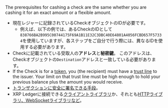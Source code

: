 The prerequisites for cashing a check are the same whether you are cashing it for an exact amount or a flexible amount.

- 現在レジャーに記録されているCheckオブジェクトのIDが必要です。
    - 例えば、以下の例では、あるCheckのIDとして`838766BA2B995C00744175F69A1B11E32C3DBC40E64801A4056FCBD657F57334`を使用していますが、各ステップをご自分で行う際には、異なるIDを使用する必要があります。
- Checkに記載されている受取人の**アドレス**と**秘密鍵**。 このアドレスは、Checkオブジェクトの`Destination`アドレスと一致している必要があります。
- If the Check is for a [token](tokens.html), you (the recipient) must have a [trust line](trust-lines-and-issuing.html) to the issuer. Your limit on that trust line must be high enough to hold your previous balance plus the amount you would receive.
- [トランザクションに安全に署名できる手段](set-up-secure-signing.html)。
- XRP Ledgerに接続できる[クライアントライブラリ](client-libraries.html)か、それとも[HTTPライブラリ、WebSocketライブラリなど](get-started-using-http-websocket-apis.html)。
